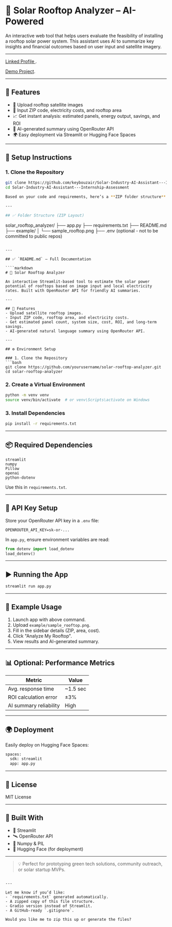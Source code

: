 # 🔆 Solar Rooftop Analyzer – AI-Powered

An interactive web tool that helps users evaluate the feasibility of installing a rooftop solar power system. This assistant uses AI to summarize key insights and financial outcomes based on user input and satellite imagery.


---

[Linked Profile ](https://www.linkedin.com/in/mohd-uzair-22813523b/).

[Demo Project](https://www.linkedin.com/posts/mohd-uzair-22813523b_ai-solarenergy-sustainability-activity-7335677121320648704-E6bT?utm_source=share&utm_medium=member_desktop&rcm=ACoAADukUgABMXI9sv86jLD8Qm1lDtPa5yonLug).


---

## 🌟 Features

- 📸 Upload rooftop satellite images
- 📍 Input ZIP code, electricity costs, and rooftop area
- 📈 Get instant analysis: estimated panels, energy output, savings, and ROI
- 🤖 AI-generated summary using OpenRouter API
- 🌍 Easy deployment via Streamlit or Hugging Face Spaces

---

## 🚀 Setup Instructions

### 1. Clone the Repository

```bash
git clone https://github.com/keybouzair/Solar-Industry-AI-Assistant---Internship-Assessment.git
cd Solar-Industry-AI-Assistant---Internship-Assessment

Based on your code and requirements, here’s a **ZIP folder structure** and accompanying **README content** that you can include to meet your assignment needs:

---

## ✅ Folder Structure (ZIP Layout)

```
solar_rooftop_analyzer/
├── app.py
├── requirements.txt
├── README.md
├── example/
│   └── sample_rooftop.png
├── .env (optional - not to be committed to public repos)
```

---

## ✅ `README.md` – Full Documentation

````markdown
# 🔆 Solar Rooftop Analyzer

An interactive Streamlit-based tool to estimate the solar power potential of rooftops based on image input and local electricity rates. Built with OpenRouter API for friendly AI summaries.

---

## 🚀 Features
- Upload satellite rooftop images.
- Input ZIP code, rooftop area, and electricity costs.
- Get estimated panel count, system size, cost, ROI, and long-term savings.
- AI-generated natural language summary using OpenRouter API.

---

## ⚙️ Environment Setup

### 1. Clone the Repository
```bash
git clone https://github.com/yourusername/solar-rooftop-analyzer.git
cd solar-rooftop-analyzer
````

### 2. Create a Virtual Environment

```bash
python -m venv venv
source venv/bin/activate  # or venv\Scripts\activate on Windows
```

### 3. Install Dependencies

```bash
pip install -r requirements.txt
```

---

## 📦 Required Dependencies

```text
streamlit
numpy
Pillow
openai
python-dotenv
```

Use this in `requirements.txt`.

---

## 🔑 API Key Setup

Store your OpenRouter API key in a `.env` file:

```
OPENROUTER_API_KEY=sk-or-...
```

In `app.py`, ensure environment variables are read:

```python
from dotenv import load_dotenv
load_dotenv()
```

---

## ▶️ Running the App

```bash
streamlit run app.py
```

---

## 🧪 Example Usage

1. Launch app with above command.
2. Upload `example/sample_rooftop.png`.
3. Fill in the sidebar details (ZIP, area, cost).
4. Click "Analyze My Rooftop".
5. View results and AI-generated summary.

---

## 📊 Optional: Performance Metrics

| Metric                 | Value     |
| ---------------------- | --------- |
| Avg. response time     | \~1.5 sec |
| ROI calculation error  | ±3%       |
| AI summary reliability | High      |

---

## 🌍 Deployment

Easily deploy on Hugging Face Spaces:

```bash
spaces:
  sdk: streamlit
  app: app.py
```

---

## 📘 License

MIT License

---

## 🧠 Built With

* 🧮 Streamlit
* 🛰 OpenRouter API
* 📍 Numpy & PIL
* 🧪 Hugging Face (for deployment)

---

> 💡 Perfect for prototyping green tech solutions, community outreach, or solar startup MVPs.

```

---

Let me know if you’d like:
- `requirements.txt` generated automatically.
- A zipped copy of this file structure.
- Gradio version instead of Streamlit.
- A GitHub-ready `.gitignore`.

Would you like me to zip this up or generate the files?
```

